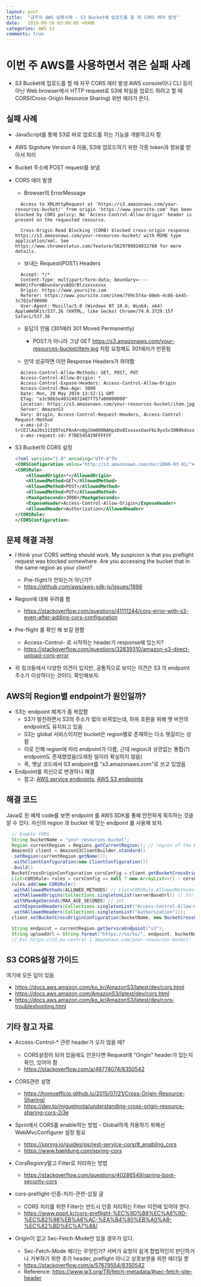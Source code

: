 ```yaml
---
layout: post
title:  "금주의 AWS 실패사례 - S3 Bucket에 업로드를 할 때 CORS 에러 발생"
date:   2019-09-26 03:00:00 +0900
categories: AWS S3
comments: true
---
```


# 이번 주 AWS를 사용하면서 겪은 실패 사례
* S3 Bucket에 업로드를 할 때 자꾸 CORS 에러 발생
AWS console이나 CLI 등이 아닌 Web browser에서 HTTP request로 S3에 파일을 업로드 하려고 할 때 CORS(Cross-Origin Resource Sharing) 위반 에러가 뜬다.  

## 실패 사례
* JavaScript를 통해 S3로 바로 업로드를 하는 기능을 개발하고자 함
* AWS Signiture Version 4 이용, S3에 업로드하기 위한 각종 token과 정보를 받아서 처리
* Bucket 주소에 POST request를 보냄
* CORS 에러 발생
  + Browser의 ErrorMessage
  ~~~
    Access to XMLHttpRequest at 'https://s3.amazonaws.com/your-resources-bucket/' from origin 'https://www.yoursite.com' has been blocked by CORS policy: No 'Access-Control-Allow-Origin' header is present on the requested resource.

    Cross-Origin Read Blocking (CORB) blocked cross-origin response https://s3.amazonaws.com/your-resources-bucket/ with MIME type application/xml. See https://www.chromestatus.com/feature/5629709824032768 for more details.
  ~~~

  + 보내는 Request(POST) Headers
  ~~~
    Accept: */*
    Content-Type: multipart/form-data; boundary=----WebKitFormBoundaryvAQGrBlzxxxxxxxx
    Origin: https://www.yoursite.com
    Referer: https://www.yoursite.com/item/799c5f4a-08eb-4c86-be45-3c782af00000
    User-Agent: Mozilla/5.0 (Windows NT 10.0; Win64; x64) AppleWebKit/537.36 (KHTML, like Gecko) Chrome/74.0.3729.157 Safari/537.36
  ~~~

  + 응답이 안옴 (301에러 301 Moved Permanently)
    - POST가 아니라 그냥 GET https://s3.amazonaws.com/your-resources-bucket/item.jpg 처럼 요청해도 301에러가 반환됨

  + 만약 성공하면 이런 Response Headers가 와야함
  ~~~
    Access-Control-Allow-Methods: GET, POST, PUT
    Access-Control-Allow-Origin: *
    Access-Control-Expose-Headers: Access-Control-Allow-Origin
    Access-Control-Max-Age: 3000
    Date: Mon, 20 May 2019 13:52:11 GMT
    ETag: "a3c98b5e40324972487f757a00000000"
    Location: https://s3.amazonaws.com/your-resources-bucket/item.jpg
    Server: AmazonS3
    Vary: Origin, Access-Control-Request-Headers, Access-Control-Request-Method
    x-amz-id-2: 5rCEIlAaJ8s31IQ97xLPAnArnQgJUm0O0NAHpzDo8IxxxxxOaxFbL9yxSv3ON9kdoxxxxxxxxxxx=
    x-amz-request-id: F7BE545429FFFFFF
  ~~~
* S3 Bucket의 CORS 설정
  ~~~ xml
  <?xml version="1.0" encoding="UTF-8"?>
  <CORSConfiguration xmlns="http://s3.amazonaws.com/doc/2006-03-01/">
  <CORSRule>
      <AllowedOrigin>*</AllowedOrigin>
      <AllowedMethod>GET</AllowedMethod>
      <AllowedMethod>POST</AllowedMethod>
      <AllowedMethod>PUT</AllowedMethod>
      <MaxAgeSeconds>3000</MaxAgeSeconds>
      <ExposeHeader>Access-Control-Allow-Origin</ExposeHeader>
      <AllowedHeader>Authorization</AllowedHeader>
  </CORSRule>
  </CORSConfiguration>
  ~~~

## 문제 해결 과정
* I think your CORS setting should work. My suspicion is that you preflight request was blocked somewhere. Are you accessing the bucket that in the same region as your client?
  - Pre-flight가 안되는거 아닌가?
  - https://github.com/aws/aws-sdk-js/issues/1898

* Region에 대해 우려를 함
  - https://stackoverflow.com/questions/41111244/cors-error-with-s3-even-after-adding-cors-configuration

* Pre-flight 를 확인 해 보길 원함
  - Access-Control- 로 시작하는 header가 response에 있는지?
  - https://stackoverflow.com/questions/32839310/amazon-s3-direct-upload-cors-error

* 위 링크들에서 다양한 의견이 있지만, 공통적으로 보이는 의견은 S3 의 endpoint 주소가 이상하다는 것이다. 확인해보자.

## AWS의 Region별 endpoint가 원인일까?
* S3는 endpoint 체계가 좀 복잡함
  - S3가 발전하면서 S3의 주소가 많이 바뀌었는데, 하위 호환을 위해 옛 버전의 endpoint도 유지되고 있음
  - S3는 global 서비스이지만 bucket은 region별로 존재하는 다소 헷갈리는 상황
  - 이로 인해 region에 따라 endpoint가 다름, 근데 region과 상관없는 통합(?) endpoint도 존재했었음(오래된 일이라 확실하지 않음)
  - 즉, 옛날 코드에서 S3 endpoint를 "s3.amazonaws.com"로 쓰고 있었음
* Endpoint를 최신으로 변경하니 해결
  - 참고: [AWS service endpoints](https://docs.aws.amazon.com/general/latest/gr/rande.html#s3_region), [AWS S3 endpoints](https://docs.aws.amazon.com/general/latest/gr/s3.html)

## 해결 코드
Java로 된 예제 code를 보면 endpoint 를 AWS SDK를 통해 안전하게 획득하는 것을 알 수 있다. 자신의 region 과 bucket 에 맞는 endpoint 를 사용해 보자.
  ~~~ java
    // Enable CORS
    String bucketName = "your-resources-bucket";
    Region currentRegion = Regions.getCurrentRegion(); // region of the EC2 instance
    AmazonS3 client = AmazonS3ClientBuilder.standard()
    .setRegion(currentRegion.getName());
    .withClientConfiguration(new ClientConfiguration())
    .build()
    BucketCrossOriginConfiguration corsConfig = client.getBucketCrossOriginConfiguration(bucketName);
    List<CORSRule> rules = corsConfig == null ? new ArrayList<>() : corsConfig.getRules();
    rules.add(new CORSRule()
    .withAllowedMethods(ALLOWED_METHODS) // List<CORSRule.AllowedMethods> "GET, POST, PUT..."
    .withAllowedOrigins(Collections.singletonList(serverBaseUrl)) // String
    .withMaxAgeSeconds(MAX_AGE_SECONDS) // int
    .withExposedHeaders(Collections.singletonList("Access-Control-Allow-Origin"))
    .withAllowedHeaders(Collections.singletonList("Authorization")));
    client.setBucketCrossOriginConfiguration(bucketName, new BucketCrossOriginConfiguration().withRules(rules));

    String endpoint = currentRegion.getServiceEndpoint("s3");
    String uploadUrl = String.format("https://%s/%s/", endpoint, bucketName);
    // Ex) https://s3.eu-central-1.amazonaws.com/your-resources-bucket/
  ~~~

## S3 CORS설정 가이드
여기에 모든 답이 있음
- https://docs.aws.amazon.com/ko_kr/AmazonS3/latest/dev/cors.html
- https://docs.aws.amazon.com/AmazonS3/latest/dev/cors.html
- https://docs.aws.amazon.com/ko_kr/AmazonS3/latest/dev/cors-troubleshooting.html

## 기타 참고 자료
* Access-Control-* 관련 header가 오지 않을 때?
  - CORS설정이 되어 있음에도 안온다면 Request에 "Origin" header가 있는지 확인, 있어야 함
  - https://stackoverflow.com/a/48774074/8350542
  
* CORS관련 설명
  - https://homoefficio.github.io/2015/07/21/Cross-Origin-Resource-Sharing/
  - https://dev.to/miguelmota/understanding-cross-origin-resource-sharing-cors-2i3e

* Sprin에서 CORS를 enable하는 방법 - Global하게 적용하기 위해선 WebMvcConfigurer 설정 필요
  - https://spring.io/guides/gs/rest-service-cors/#_enabling_cors
  - https://www.baeldung.com/spring-cors

* CorsRegistry말고 Filter로 처리하는 방법
  - https://stackoverflow.com/questions/40286549/spring-boot-security-cors

* cors-preflight-인증-처리-관련-삽질 글 
  - CORS 처리를 위한 Filter는 반드시 인증 처리하는 Filter 이전에 있어야 한다.
  - https://www.popit.kr/cors-preflight-%EC%9D%B8%EC%A6%9D-%EC%B2%98%EB%A6%AC-%EA%B4%80%EB%A0%A8-%EC%82%BD%EC%A7%88/

* Origin이 없고 Sec-Fetch-Mode만 있을 경우가 있다.
  - Sec-Fetch-Mode 헤더는 무엇인가? 서버가 요청이 쉽게 합법적인지 판단하거나 거부하기 위한 추가 header, preflight 아니고 상호보완을 위한 헤더일 뿐
  - https://stackoverflow.com/a/57679554/8350542
  - Reference: https://www.w3.org/TR/fetch-metadata/#sec-fetch-site-header
